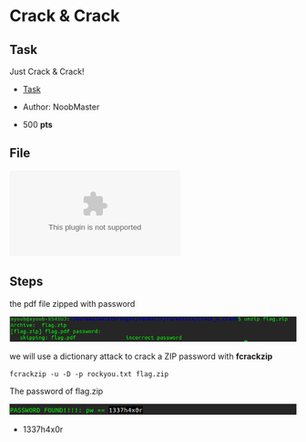 # **Crack & Crack**
## **Task**
Just Crack & Crack! 

* [Task](https://ctf.n00bzunit3d.xyz/challenges#Crack%20&%20Crack-8)

* Author: NoobMaster

* 500 **pts**

## **File**
![File](flag.zip)

## **Steps**

the pdf file zipped with password 

![](capture1.png)

we will use a dictionary attack to crack a ZIP password with **fcrackzip**

	fcrackzip -u -D -p rockyou.txt flag.zip

The password of flag.zip

![](zip_password.png)

* 1337h4x0r
